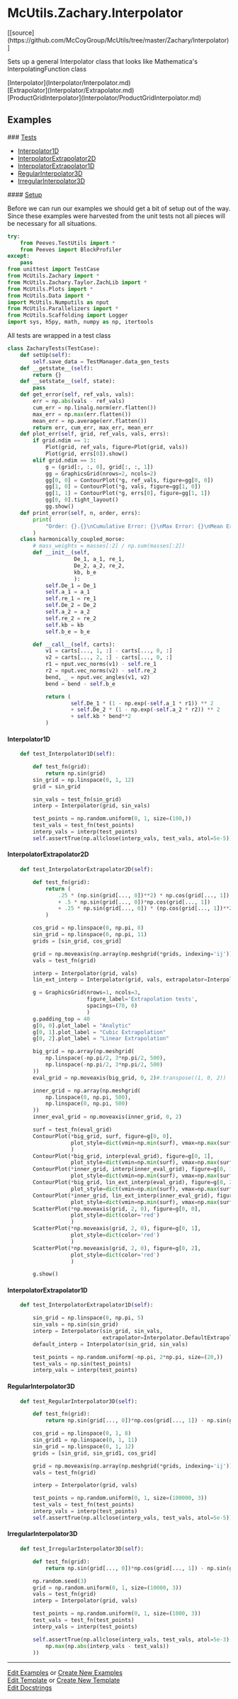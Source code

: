 # <a id="McUtils.Zachary.Interpolator">McUtils.Zachary.Interpolator</a> 
<div class="docs-source-link" markdown="1">
[[source](https://github.com/McCoyGroup/McUtils/tree/master/Zachary/Interpolator)]
</div>
    
Sets up a general Interpolator class that looks like Mathematica's InterpolatingFunction class

<div class="container alert alert-secondary bg-light">
  <div class="row">
   <div class="col" markdown="1">
[Interpolator](Interpolator/Interpolator.md)   
</div>
   <div class="col" markdown="1">
[Extrapolator](Interpolator/Extrapolator.md)   
</div>
   <div class="col" markdown="1">
[ProductGridInterpolator](Interpolator/ProductGridInterpolator.md)   
</div>
</div>
  <div class="row">
   <div class="col" markdown="1">
   
</div>
   <div class="col" markdown="1">
   
</div>
   <div class="col" markdown="1">
   
</div>
</div>
</div>



## Examples



<div class="collapsible-section">
 <div class="collapsible-section collapsible-section-header" markdown="1">
### <a class="collapse-link" data-toggle="collapse" href="#tests">Tests</a> <a class="float-right" data-toggle="collapse" href="#tests"><i class="fa fa-chevron-down"></i></a>
 </div>
<div class="collapsible-section collapsible-section-body collapse show" id="tests" markdown="1">

- [Interpolator1D](#Interpolator1D)
- [InterpolatorExtrapolator2D](#InterpolatorExtrapolator2D)
- [InterpolatorExtrapolator1D](#InterpolatorExtrapolator1D)
- [RegularInterpolator3D](#RegularInterpolator3D)
- [IrregularInterpolator3D](#IrregularInterpolator3D)

<div class="collapsible-section">
 <div class="collapsible-section collapsible-section-header" markdown="1">
#### <a class="collapse-link" data-toggle="collapse" href="#test-setup">Setup</a> <a class="float-right" data-toggle="collapse" href="#test-setup"><i class="fa fa-chevron-down"></i></a>
 </div>
 <div class="collapsible-section collapsible-section-body collapse" id="test-setup" markdown="1">

Before we can run our examples we should get a bit of setup out of the way.
Since these examples were harvested from the unit tests not all pieces
will be necessary for all situations.
```python
try:
    from Peeves.TestUtils import *
    from Peeves import BlockProfiler
except:
    pass
from unittest import TestCase
from McUtils.Zachary import *
from McUtils.Zachary.Taylor.ZachLib import *
from McUtils.Plots import *
from McUtils.Data import *
import McUtils.Numputils as nput
from McUtils.Parallelizers import *
from McUtils.Scaffolding import Logger
import sys, h5py, math, numpy as np, itertools
```

All tests are wrapped in a test class
```python
class ZacharyTests(TestCase):
    def setUp(self):
        self.save_data = TestManager.data_gen_tests
    def __getstate__(self):
        return {}
    def __setstate__(self, state):
        pass
    def get_error(self, ref_vals, vals):
        err = np.abs(vals - ref_vals)
        cum_err = np.linalg.norm(err.flatten())
        max_err = np.max(err.flatten())
        mean_err = np.average(err.flatten())
        return err, cum_err, max_err, mean_err
    def plot_err(self, grid, ref_vals, vals, errs):
        if grid.ndim == 1:
            Plot(grid, ref_vals, figure=Plot(grid, vals))
            Plot(grid, errs[0]).show()
        elif grid.ndim == 3:
            g = (grid[:, :, 0], grid[:, :, 1])
            gg = GraphicsGrid(nrows=2, ncols=2)
            gg[0, 0] = ContourPlot(*g, ref_vals, figure=gg[0, 0])
            gg[1, 0] = ContourPlot(*g, vals, figure=gg[1, 0])
            gg[1, 1] = ContourPlot(*g, errs[0], figure=gg[1, 1])
            gg[0, 0].tight_layout()
            gg.show()
    def print_error(self, n, order, errs):
        print(
            "Order: {}.{}\nCumulative Error: {}\nMax Error: {}\nMean Error: {}".format(n, order, *errs[1:])
        )
    class harmonically_coupled_morse:
        # mass_weights = masses[:2] / np.sum(masses[:2])
        def __init__(self,
                     De_1, a_1, re_1,
                     De_2, a_2, re_2,
                     kb, b_e
                     ):
            self.De_1 = De_1
            self.a_1 = a_1
            self.re_1 = re_1
            self.De_2 = De_2
            self.a_2 = a_2
            self.re_2 = re_2
            self.kb = kb
            self.b_e = b_e

        def __call__(self, carts):
            v1 = carts[..., 1, :] - carts[..., 0, :]
            v2 = carts[..., 2, :] - carts[..., 0, :]
            r1 = nput.vec_norms(v1) - self.re_1
            r2 = nput.vec_norms(v2) - self.re_2
            bend, _ = nput.vec_angles(v1, v2)
            bend = bend - self.b_e

            return (
                    self.De_1 * (1 - np.exp(-self.a_1 * r1)) ** 2
                    + self.De_2 * (1 - np.exp(-self.a_2 * r2)) ** 2
                    + self.kb * bend**2
            )
```

 </div>
</div>

#### <a name="Interpolator1D">Interpolator1D</a>
```python
    def test_Interpolator1D(self):

        def test_fn(grid):
            return np.sin(grid)
        sin_grid = np.linspace(0, 1, 12)
        grid = sin_grid

        sin_vals = test_fn(sin_grid)
        interp = Interpolator(grid, sin_vals)

        test_points = np.random.uniform(0, 1, size=(100,))
        test_vals = test_fn(test_points)
        interp_vals = interp(test_points)
        self.assertTrue(np.allclose(interp_vals, test_vals, atol=5e-5))
```
#### <a name="InterpolatorExtrapolator2D">InterpolatorExtrapolator2D</a>
```python
    def test_InterpolatorExtrapolator2D(self):

        def test_fn(grid):
            return (
                .25 * (np.sin(grid[..., 0])**2) * np.cos(grid[..., 1])
                + .5 * np.sin(grid[..., 0])*np.cos(grid[..., 1])
                + .25 * np.sin(grid[..., 0]) * (np.cos(grid[..., 1])**2)
            )

        cos_grid = np.linspace(0, np.pi, 8)
        sin_grid = np.linspace(0, np.pi, 11)
        grids = [sin_grid, cos_grid]

        grid = np.moveaxis(np.array(np.meshgrid(*grids, indexing='ij')), 0, 2)
        vals = test_fn(grid)

        interp = Interpolator(grid, vals)
        lin_ext_interp = Interpolator(grid, vals, extrapolator=Interpolator.DefaultExtrapolator, extrapolation_order=1)

        g = GraphicsGrid(nrows=1, ncols=3,
                         figure_label='Extrapolation tests',
                         spacings=(70, 0)
                         )
        g.padding_top = 40
        g[0, 0].plot_label = "Analytic"
        g[0, 1].plot_label = "Cubic Extrapolation"
        g[0, 2].plot_label = "Linear Extrapolation"

        big_grid = np.array(np.meshgrid(
            np.linspace(-np.pi/2, 3*np.pi/2, 500),
            np.linspace(-np.pi/2, 3*np.pi/2, 500)
        ))
        eval_grid = np.moveaxis(big_grid, 0, 2)#.transpose((1, 0, 2))

        inner_grid = np.array(np.meshgrid(
            np.linspace(0, np.pi, 500),
            np.linspace(0, np.pi, 500)
        ))
        inner_eval_grid = np.moveaxis(inner_grid, 0, 2)

        surf = test_fn(eval_grid)
        ContourPlot(*big_grid, surf, figure=g[0, 0],
                    plot_style=dict(vmin=np.min(surf), vmax=np.max(surf))
                    )
        ContourPlot(*big_grid, interp(eval_grid), figure=g[0, 1],
                    plot_style=dict(vmin=np.min(surf), vmax=np.max(surf)))
        ContourPlot(*inner_grid, interp(inner_eval_grid), figure=g[0, 1],
                    plot_style=dict(vmin=np.min(surf), vmax=np.max(surf)))
        ContourPlot(*big_grid, lin_ext_interp(eval_grid), figure=g[0, 2],
                    plot_style=dict(vmin=np.min(surf), vmax=np.max(surf)))
        ContourPlot(*inner_grid, lin_ext_interp(inner_eval_grid), figure=g[0, 2],
                    plot_style=dict(vmin=np.min(surf), vmax=np.max(surf)))
        ScatterPlot(*np.moveaxis(grid, 2, 0), figure=g[0, 0],
                    plot_style=dict(color='red')
                    )
        ScatterPlot(*np.moveaxis(grid, 2, 0), figure=g[0, 1],
                    plot_style=dict(color='red')
                    )
        ScatterPlot(*np.moveaxis(grid, 2, 0), figure=g[0, 2],
                    plot_style=dict(color='red')
                    )

        g.show()
```
#### <a name="InterpolatorExtrapolator1D">InterpolatorExtrapolator1D</a>
```python
    def test_InterpolatorExtrapolator1D(self):

        sin_grid = np.linspace(0, np.pi, 5)
        sin_vals = np.sin(sin_grid)
        interp = Interpolator(sin_grid, sin_vals,
                              extrapolator=Interpolator.DefaultExtrapolator, extrapolation_order=1)
        default_interp = Interpolator(sin_grid, sin_vals)

        test_points = np.random.uniform(-np.pi, 2*np.pi, size=(20,))
        test_vals = np.sin(test_points)
        interp_vals = interp(test_points)
```
#### <a name="RegularInterpolator3D">RegularInterpolator3D</a>
```python
    def test_RegularInterpolator3D(self):

        def test_fn(grid):
            return np.sin(grid[..., 0])*np.cos(grid[..., 1]) - np.sin(grid[..., 2])

        cos_grid = np.linspace(0, 1, 8)
        sin_grid1 = np.linspace(0, 1, 11)
        sin_grid = np.linspace(0, 1, 12)
        grids = [sin_grid, sin_grid1, cos_grid]

        grid = np.moveaxis(np.array(np.meshgrid(*grids, indexing='ij')), 0, 3)
        vals = test_fn(grid)

        interp = Interpolator(grid, vals)

        test_points = np.random.uniform(0, 1, size=(100000, 3))
        test_vals = test_fn(test_points)
        interp_vals = interp(test_points)
        self.assertTrue(np.allclose(interp_vals, test_vals, atol=5e-5))
```
#### <a name="IrregularInterpolator3D">IrregularInterpolator3D</a>
```python
    def test_IrregularInterpolator3D(self):

        def test_fn(grid):
            return np.sin(grid[..., 0])*np.cos(grid[..., 1]) - np.sin(grid[..., 2])

        np.random.seed(3)
        grid = np.random.uniform(0, 1, size=(10000, 3))
        vals = test_fn(grid)
        interp = Interpolator(grid, vals)

        test_points = np.random.uniform(0, 1, size=(1000, 3))
        test_vals = test_fn(test_points)
        interp_vals = interp(test_points)

        self.assertTrue(np.allclose(interp_vals, test_vals, atol=5e-3), msg='max diff: {}'.format(
            np.max(np.abs(interp_vals - test_vals))
        ))
```

 </div>
</div>

___

[Edit Examples](https://github.com/McCoyGroup/McUtils/edit/master/ci/examples/McUtils/Zachary/Interpolator.md) or 
[Create New Examples](https://github.com/McCoyGroup/McUtils/new/master/?filename=ci/examples/McUtils/Zachary/Interpolator.md) <br/>
[Edit Template](https://github.com/McCoyGroup/McUtils/edit/master/ci/docs/McUtils/Zachary/Interpolator.md) or 
[Create New Template](https://github.com/McCoyGroup/McUtils/new/master/?filename=ci/docs/templates/McUtils/Zachary/Interpolator.md) <br/>
[Edit Docstrings](https://github.com/McCoyGroup/McUtils/edit/master/Zachary/Interpolator/__init__.py?message=Update%20Docs)